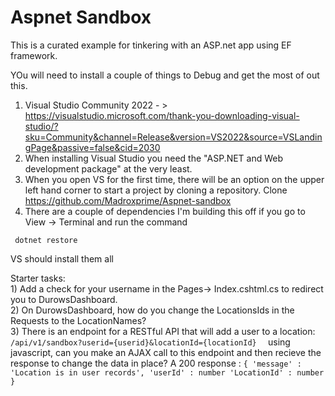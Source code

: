 # Aspnet Sandbox

This is a curated example for tinkering with an ASP.net app using EF framework. 

YOu will need to install a couple of things to Debug and get the most of out this. 
1) Visual Studio Community 2022 - > https://visualstudio.microsoft.com/thank-you-downloading-visual-studio/?sku=Community&channel=Release&version=VS2022&source=VSLandingPage&passive=false&cid=2030  
2) When installing Visual Studio you need the "ASP.NET and Web development package" at the very least.  
3) When you open VS for the first time, there will be an option on the upper left hand corner to start a project by cloning a repository. Clone https://github.com/Madroxprime/Aspnet-sandbox  
4) There are a couple of dependencies I'm building this off if you go to View -> Terminal and run the command 
```	
 dotnet restore
```   
   VS should install them all  


Starter tasks:  
	1) Add a check for your username in the Pages-> Index.cshtml.cs to redirect you to DurowsDashboard.  
	2) On DurowsDashboard, how do you change the LocationsIds in the Requests to the LocationNames?  
	3) There is an endpoint for a RESTful API that will add a user to a location:  
           ```
	  /api/v1/sandbox?userid={userid}&locationId={locationId}  
            ```
     using javascript, can you make an AJAX call to this endpoint and then recieve the response to change the data in place?
      A 200 response : 
      ```
          { 'message' : 'Location is in user records',
            'userId' : number
            'LocationId' : number }
	```

